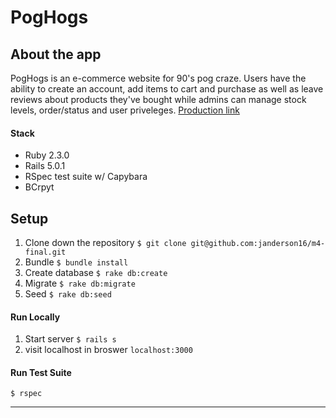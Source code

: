 # PogHogs

## About the app

PogHogs is an e-commerce website for 90's pog craze. Users have the ability to create an account, add items to cart and purchase as well as leave reviews about products they've bought while admins can manage stock levels, order/status and user priveleges.
[Production link](https://poghogs.herokuapp.com/)

#### Stack
* Ruby 2.3.0
* Rails 5.0.1
* RSpec test suite w/ Capybara
* BCrpyt


## Setup

1. Clone down the repository
```$ git clone git@github.com:janderson16/m4-final.git```
1. Bundle
```$ bundle install```
1. Create database
```$ rake db:create```
1. Migrate
```$ rake db:migrate``` 
1. Seed
```$ rake db:seed```
#### Run Locally
1. Start server
```$ rails s```
1. visit localhost in broswer
```localhost:3000``` 

#### Run Test Suite

```$ rspec```

---
